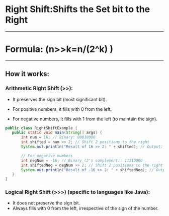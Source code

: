 # Right Shift:Shifts the Set bit to the Right

---                         

# Formula: (n>>k=n/(2^k) )

---

## How it works:
### Arithmetic Right Shift (>>):

- It preserves the sign bit (most significant bit).

- For positive numbers, it fills with 0 from the left.

- For negative numbers, it fills with 1 from the left (to maintain the sign).

 ```java
public class RightShiftExample {
    public static void main(String[] args) {
        int num = 16; // Binary: 00010000
        int shifted = num >> 2; // Shift 2 positions to the right
        System.out.println("Result of 16 >> 2: " + shifted); // Output: 4

        // For negative numbers
        int negNum = -16; // Binary (2's complement): 11110000
        int shiftedNeg = negNum >> 2; // Shift 2 positions to the right
        System.out.println("Result of -16 >> 2: " + shiftedNeg); // Output: -4
    }
}

 ```

### Logical Right Shift (>>>) (specific to languages like Java):

- It does not preserve the sign bit.
- Always fills with 0 from the left, irrespective of the sign of the number.


